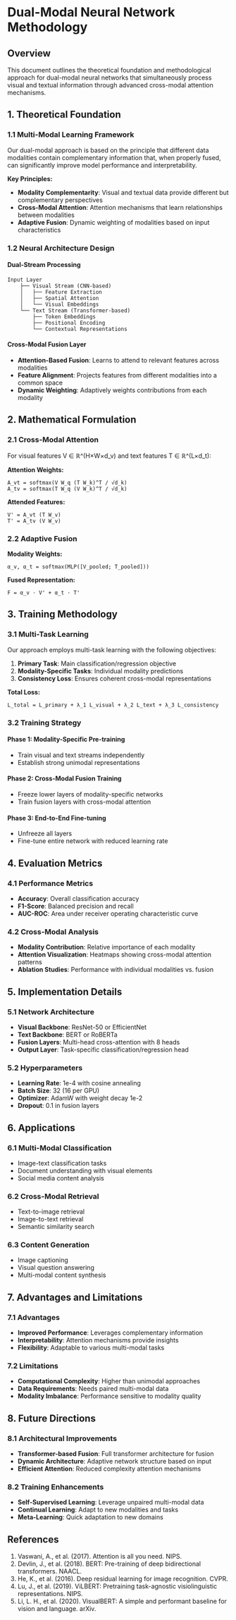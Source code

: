 # Dual-Modal Neural Network Methodology

## Overview

This document outlines the theoretical foundation and methodological approach for dual-modal neural networks that simultaneously process visual and textual information through advanced cross-modal attention mechanisms.

## 1. Theoretical Foundation

### 1.1 Multi-Modal Learning Framework

Our dual-modal approach is based on the principle that different data modalities contain complementary information that, when properly fused, can significantly improve model performance and interpretability.

**Key Principles:**
- **Modality Complementarity**: Visual and textual data provide different but complementary perspectives
- **Cross-Modal Attention**: Attention mechanisms that learn relationships between modalities
- **Adaptive Fusion**: Dynamic weighting of modalities based on input characteristics

### 1.2 Neural Architecture Design

#### Dual-Stream Processing
```
Input Layer
    ├── Visual Stream (CNN-based)
    │   ├── Feature Extraction
    │   ├── Spatial Attention
    │   └── Visual Embeddings
    └── Text Stream (Transformer-based)
        ├── Token Embeddings
        ├── Positional Encoding
        └── Contextual Representations
```

#### Cross-Modal Fusion Layer
- **Attention-Based Fusion**: Learns to attend to relevant features across modalities
- **Feature Alignment**: Projects features from different modalities into a common space
- **Dynamic Weighting**: Adaptively weights contributions from each modality

## 2. Mathematical Formulation

### 2.1 Cross-Modal Attention

For visual features V ∈ ℝ^(H×W×d_v) and text features T ∈ ℝ^(L×d_t):

**Attention Weights:**
```
A_vt = softmax(V W_q (T W_k)^T / √d_k)
A_tv = softmax(T W_q (V W_k)^T / √d_k)
```

**Attended Features:**
```
V' = A_vt (T W_v)
T' = A_tv (V W_v)
```

### 2.2 Adaptive Fusion

**Modality Weights:**
```
α_v, α_t = softmax(MLP([V_pooled; T_pooled]))
```

**Fused Representation:**
```
F = α_v · V' + α_t · T'
```

## 3. Training Methodology

### 3.1 Multi-Task Learning

Our approach employs multi-task learning with the following objectives:

1. **Primary Task**: Main classification/regression objective
2. **Modality-Specific Tasks**: Individual modality predictions
3. **Consistency Loss**: Ensures coherent cross-modal representations

**Total Loss:**
```
L_total = L_primary + λ_1 L_visual + λ_2 L_text + λ_3 L_consistency
```

### 3.2 Training Strategy

#### Phase 1: Modality-Specific Pre-training
- Train visual and text streams independently
- Establish strong unimodal representations

#### Phase 2: Cross-Modal Fusion Training
- Freeze lower layers of modality-specific networks
- Train fusion layers with cross-modal attention

#### Phase 3: End-to-End Fine-tuning
- Unfreeze all layers
- Fine-tune entire network with reduced learning rate

## 4. Evaluation Metrics

### 4.1 Performance Metrics
- **Accuracy**: Overall classification accuracy
- **F1-Score**: Balanced precision and recall
- **AUC-ROC**: Area under receiver operating characteristic curve

### 4.2 Cross-Modal Analysis
- **Modality Contribution**: Relative importance of each modality
- **Attention Visualization**: Heatmaps showing cross-modal attention patterns
- **Ablation Studies**: Performance with individual modalities vs. fusion

## 5. Implementation Details

### 5.1 Network Architecture
- **Visual Backbone**: ResNet-50 or EfficientNet
- **Text Backbone**: BERT or RoBERTa
- **Fusion Layers**: Multi-head cross-attention with 8 heads
- **Output Layer**: Task-specific classification/regression head

### 5.2 Hyperparameters
- **Learning Rate**: 1e-4 with cosine annealing
- **Batch Size**: 32 (16 per GPU)
- **Optimizer**: AdamW with weight decay 1e-2
- **Dropout**: 0.1 in fusion layers

## 6. Applications

### 6.1 Multi-Modal Classification
- Image-text classification tasks
- Document understanding with visual elements
- Social media content analysis

### 6.2 Cross-Modal Retrieval
- Text-to-image retrieval
- Image-to-text retrieval
- Semantic similarity search

### 6.3 Content Generation
- Image captioning
- Visual question answering
- Multi-modal content synthesis

## 7. Advantages and Limitations

### 7.1 Advantages
- **Improved Performance**: Leverages complementary information
- **Interpretability**: Attention mechanisms provide insights
- **Flexibility**: Adaptable to various multi-modal tasks

### 7.2 Limitations
- **Computational Complexity**: Higher than unimodal approaches
- **Data Requirements**: Needs paired multi-modal data
- **Modality Imbalance**: Performance sensitive to modality quality

## 8. Future Directions

### 8.1 Architectural Improvements
- **Transformer-based Fusion**: Full transformer architecture for fusion
- **Dynamic Architecture**: Adaptive network structure based on input
- **Efficient Attention**: Reduced complexity attention mechanisms

### 8.2 Training Enhancements
- **Self-Supervised Learning**: Leverage unpaired multi-modal data
- **Continual Learning**: Adapt to new modalities and tasks
- **Meta-Learning**: Quick adaptation to new domains

## References

1. Vaswani, A., et al. (2017). Attention is all you need. NIPS.
2. Devlin, J., et al. (2018). BERT: Pre-training of deep bidirectional transformers. NAACL.
3. He, K., et al. (2016). Deep residual learning for image recognition. CVPR.
4. Lu, J., et al. (2019). ViLBERT: Pretraining task-agnostic visiolinguistic representations. NIPS.
5. Li, L. H., et al. (2020). VisualBERT: A simple and performant baseline for vision and language. arXiv. 